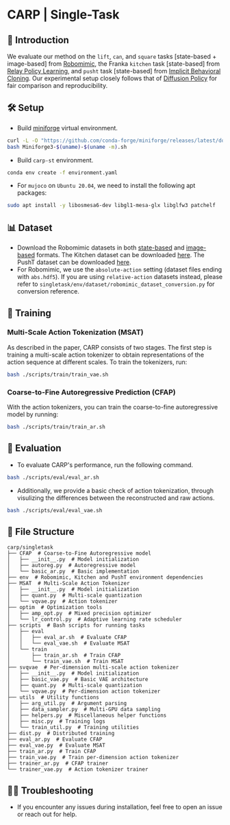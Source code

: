 # CARP | Single-Task

## 🎏 Introduction
We evaluate our method on the `lift`, `can`, and `square` tasks [state-based + image-based] from [Robomimic](https://robomimic.github.io/), the Franka `kitchen` task [state-based] from [Relay Policy Learning](https://arxiv.org/pdf/1910.11956), and `pusht` task [state-based] from [Implicit Behavioral Cloning](https://arxiv.org/pdf/2109.00137). Our experimental setup closely follows that of [Diffusion Policy](https://github.com/real-stanford/diffusion_policy) for fair comparison and reproducibility.

## 🛠️ Setup

* Build [miniforge](https://github.com/conda-forge/miniforge#mambaforge) virtual environment.
```bash
curl -L -O "https://github.com/conda-forge/miniforge/releases/latest/download/Miniforge3-$(uname)-$(uname -m).sh"
bash Miniforge3-$(uname)-$(uname -m).sh
```
* Build `carp-st` environment.
```bash
conda env create -f environment.yaml
```
* For `mujoco` on `Ubuntu 20.04`, we need to install the following apt packages:
```bash
sudo apt install -y libosmesa6-dev libgl1-mesa-glx libglfw3 patchelf
```

## 📊 Dataset

* Download the Robomimic datasets in both [state-based](https://diffusion-policy.cs.columbia.edu/data/training/robomimic_lowdim.zip) and [image-based](https://diffusion-policy.cs.columbia.edu/data/training/robomimic_image.zip) formats. The Kitchen dataset can be downloaded [here](https://diffusion-policy.cs.columbia.edu/data/training/kitchen.zip). The PushT dataset can be downloaded [here](https://diffusion-policy.cs.columbia.edu/data/training/pusht.zip).
* For Robomimic, we use the `absolute-action` setting (dataset files ending with `abs.hdf5`). If you are using `relative-action` datasets instead, please refer to `singletask/env/dataset/robomimic_dataset_conversion.py` for conversion reference.

## 🚄 Training

### Multi-Scale Action Tokenization (MSAT)
As described in the paper, CARP consists of two stages. The first step is training a multi-scale action tokenizer to obtain representations of the action sequence at different scales.
To train the tokenizers, run:
```bash
bash ./scripts/train/train_vae.sh
```

### Coarse-to-Fine Autoregressive Prediction (CFAP)
With the action tokenizers, you can train the coarse-to-fine autoregressive model by running:
```bash
bash ./scripts/train/train_ar.sh
```

## 🤖 Evaluation

* To evaluate CARP's performance, run the following command. 
```bash
bash ./scripts/eval/eval_ar.sh
```

* Additionally, we provide a basic check of action tokenization, through visulizing the differences between the reconstructed and raw actions.
```bash
bash ./scripts/eval/eval_vae.sh
```


## 📃 File Structure

```
carp/singletask
├── CFAP  # Coarse-to-Fine Autoregressive model  
│   ├── __init__.py  # Model initialization  
│   ├── autoreg.py  # Autoregressive model  
│   └── basic_ar.py  # Basic implementation  
├── env  # Robomimic, Kitchen and PushT environment dependencies  
├── MSAT  # Multi-Scale Action Tokenizer  
│   ├── __init__.py  # Model initialization  
│   ├── quant.py  # Multi-scale quantization  
│   └── vqvae.py  # Action tokenizer  
├── optim  # Optimization tools  
│   ├── amp_opt.py  # Mixed precision optimizer  
│   └── lr_control.py  # Adaptive learning rate scheduler  
├── scripts  # Bash scripts for running tasks  
│   ├── eval  
│   │   ├── eval_ar.sh  # Evaluate CFAP  
│   │   └── eval_vae.sh  # Evaluate MSAT  
│   └── train  
│       ├── train_ar.sh  # Train CFAP  
│       └── train_vae.sh  # Train MSAT  
├── svqvae  # Per-dimension multi-scale action tokenizer  
│   ├── __init__.py  # Model initialization  
│   ├── basic_vae.py  # Basic VAE architecture  
│   ├── quant.py  # Multi-scale quantization  
│   └── vqvae.py  # Per-dimension action tokenizer  
├── utils  # Utility functions  
│   ├── arg_util.py  # Argument parsing  
│   ├── data_sampler.py  # Multi-GPU data sampling  
│   ├── helpers.py  # Miscellaneous helper functions  
│   ├── misc.py  # Training logs  
│   └── train_util.py  # Training utilities  
├── dist.py  # Distributed training  
├── eval_ar.py  # Evaluate CFAP  
├── eval_vae.py  # Evaluate MSAT  
├── train_ar.py  # Train CFAP  
├── train_vae.py  # Train per-dimension action tokenizer  
├── trainer_ar.py  # CFAP trainer  
└── trainer_vae.py  # Action tokenizer trainer  
```


## 😵‍💫 Troubleshooting
* If you encounter any issues during installation, feel free to open an issue or reach out for help.



